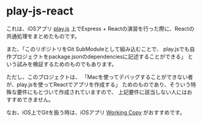 # play-js-react

これは、iOSアプリ
[play.js](https://apps.apple.com/jp/app/play-js-javascript-ide/id1423330822)
上でExpress + Reactの演習を行った際に、Reactの共通処理をまとめたものです。

また、「このリポジトリをGit SubModuleとして組み込むことで、
play.jsでも自作プロジェクトをpackage.jsonのdependenciesに記述することができる」
という試みを検証するためのものでもあります。

ただし、このプロジェクトは、
「Macを使ってデバッグすることができない者が、play.jsを使ってReactでアプリを作成する」
ためのものであり、そういう特殊な要件にもとづいて作成されていますので、
上記要件に該当しない人にはおすすめできません。

なお、iOS上でGitを扱う時は、iOSアプリ
[Working Copy](https://apps.apple.com/jp/app/working-copy-git-client/id896694807)
がおすすめです。
